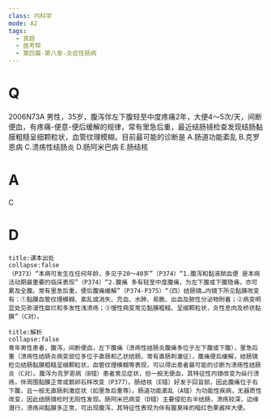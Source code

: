 ```yaml
---
class: 内科学
mode: A2
tags:
  - 真题
  - 医考帮
  - 第四篇-第八章-炎症性肠病
---
```


# Q
2006N73A 男性，35岁，腹泻伴左下腹轻至中度疼痛2年，大便4～5次/天，间断便血，有疼痛-便意-便后缓解的规律，常有里急后重，最近结肠镜检查发现结肠黏膜粗糙呈细颗粒状，血管纹理模糊。目前最可能的诊断是
A.肠道功能紊乱
B.克罗恩病
C.溃疡性结肠炎
D.肠阿米巴病
E.肠结核

# A
C
# D
```ad-note
title:课本出处
collapse:false
（P373）“本病可发生在任何年龄，多见于20～40岁”（P374）“1.腹泻和黏液脓血便 是本病活动期最重要的临床表现”（P374）“2.腹痛 多有轻至中度腹痛，为左下腹或下腹隐痛，亦可累及全腹。常有里急后重，便后腹痛缓解”（P374-P375）“（四）结肠镜…内镜下所见黏膜改变有：①黏膜血管纹理模糊、紊乱或消失、充血、水肿、易脆、出血及脓性分泌物附着；②病变明显处见弥漫性糜烂和多发性浅溃疡；③慢性病变常见黏膜粗糙、呈细颗粒状，炎性息肉及桥状黏膜”（C对）。
```

```ad-summary
title:解析
collapse:false
青年男性患者，腹泻，间断便血，左下腹痛（溃疡性结肠炎腹痛多位于左下腹或下腹），里急后重（溃疡性结肠炎病变部位多位于直肠和乙状结肠，常有直肠刺激征），腹痛便后缓解，结肠镜检见结肠黏膜粗糙呈细颗粒状，血管纹理模糊等表现，可以得出患者最可能的诊断为溃疡性结肠炎（C对）。腹泻为克罗恩病（B错）患者常见症状，但一般无便血，其特征性内镜改变为纵行溃疡，伴周围黏膜正常或鹅卵石样改变（P377）。肠结核（E错）好发于回盲部，因此腹痛位于右下腹，且一般无直肠刺激症状（如里急后重等）。肠道功能紊乱（A错）为功能性疾病，无器质性改变，因此结肠镜检时无阳性发现。肠阿米巴病变（D错）主要侵犯右半结肠，溃疡较深，边缘潜行，溃疡间黏膜多正常，可出现腹泻，其特征性表现为伴有腥臭味的暗红色果酱样大便。
```


